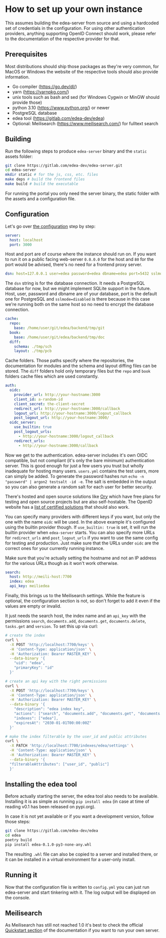 # How to set up your own instance

This assumes building the edea-server from source and using a hardcoded set of credentials in the configuration.
For using other authentication providers, anything supporting OpenID Connect should work, please refer to the documentation of the respective provider for that.

## Prerequisites

Most distributions should ship those packages as they're very common, for MacOS or Windows the website
of the respective tools should also provide information.

- Go compiler (<https://go.dev/dl/>)
- yarn (<https://yarnpkg.com/>)
- unix tools such as bash and sed (for Windows Cygwin or MinGW should provide those)
- python 3.10 (<https://www.python.org/>) or newer
- PostgreSQL database
- edea tool (<https://gitlab.com/edea-dev/edea>)
- Optional: Meilisearch (<https://www.meilisearch.com/>) for fulltext search

## Building

Run the following steps to produce `edea-server` binary and the `static` assets folder:

```sh
git clone https://gitlab.com/edea-dev/edea-server.git
cd edea-server
mkdir static # for the js, css, etc. files
make deps # build the frontend files
make build # build the executable
```

For running the portal you only need the server binary, the static folder with the assets and a configuration file.

## Configuration

Let's go over [the configuration](https://gitlab.com/edea-dev/edea-server/-/blob/main/config.template.yml) step by step:

```yaml
server:
  host: localhost
  port: 3000
```

Host and port are of course where the instance should run on. If you want to run it on a public facing web-server `0.0.0.0` for the host and `80` for the port would be advised, there's no need for a frontend proxy server.

```yaml
dsn: host=127.0.0.1 user=edea password=edea dbname=edea port=5432 sslmode=disable
```

The `dsn` string is for the database connection. It needs a PostgreSQL database for now, but we might implement SQLite support in the future. Host, user, password and dbname are of your database, port is the default one for PostgreSQL and `sslmode=disabled` is there because in this case we're running both on the same host so no need to encrypt the database connection.

```yaml
cache:
  repo:
    base: /home/user/git/edea/backend/tmp/git
  book:
    base: /home/user/git/edea/backend/tmp/doc
  diff:
    schema: ./tmp/sch
    layout: ./tmp/pcb
```

Cache folders. Those paths specify where the repositories, the documentation for modules and the schema and layout diffing files can be stored. The `diff` folders hold only temporary files but the `repo` and `book` folders cache files which are used constantly.

```yaml
auth:
  oidc:
    provider_url: http://your-hostname:3000
    client_id: a-random-id
    client_secret: the-client-secret
    redirect_url: http://your-hostname:3000/callback
    logout_url: http://your-hostname:3000/logout_callback
    post_logout_url: http://your-hostname:3000/
  oidc_server: 
    use_builtin: true
    post_logout_urls:
      - http://your-hostname:3000/logout_callback
    redirect_urls:
      - http://your-hostname:3000/callback
```

Now we get to the authentication. edea-server includes it's own OIDC compatible, but not compliant (it's only the bare minimum) authentication server. This is good enough for just a few users you trust but wholly inadequate for hosting many users. `users.yml` contains the test users, more can simply be added. To generate the password hashes run `echo -n "password" | argon2 testsalt -id -e`. The salt is embedded in the output so you can also generate a random salt for each user for better security.

There's hosted and open source solutions like [Ory](https://www.ory.sh) which have free plans for testing and open source projects but are also self-hostable. The OpenID website has a [list of certified solutions](https://openid.net/developers/certified/) that should also work.

You can specify many providers with different keys if you want, but only the one with the name `oidc` will be used. In the above example it's configured using the builtin provider though.
If `use_builtin: true` is set, it will run the builtin provider when `edea-server` starts. You can also specify more URLs for `redirect_urls` and `post_logout_urls` if you want to use the same config for testing and production.
Just make sure that the URLs under `oidc` are the correct ones for your currently running instance.

Make sure that you're actually setting the hostname and not an IP address for the various URLs though as it won't work otherwise.

```yaml
search:
  host: http://meili-host:7700
  index: edea
  api_key: meiliedea
```

Finally, this brings us to the Meilisearch settings. While the feature is optional, the configuration section is not, so don't forget to add it even if the values are empty or invalid.

It just needs the search host, the index name and an `api_key` with the permissions `search`, `documents.add`, `documents.get`, `documents.delete`, `tasks.get` and `version`.
To set this up via curl:

```sh
# create the index
curl \
  -X POST 'http://localhost:7700/keys' \
  -H 'Content-Type: application/json' \
  -H 'Authorization: Bearer MASTER_KEY' \
  --data-binary '{
    "uid": "edea",
    "primaryKey": "id"
  }'

# create an api key with the right permissions
curl \
  -X POST 'http://localhost:7700/keys' \
  -H 'Content-Type: application/json' \
  -H 'Authorization: Bearer MASTER_KEY' \
  --data-binary '{
    "description": "edea index key",
    "actions": ["search", "documents.add", "documents.get", "documents.delete", "tasks.get", "version"],
    "indexes": ["edea"],
    "expiresAt": "2030-01-01T00:00:00Z"
  }'

# make the index filterable by the user_id and public attributes
curl \
  -X PATCH 'http://localhost:7700/indexes/edea/settings' \
  -H 'Content-Type: application/json' \
  -H 'Authorization: Bearer MASTER_KEY' \
  --data-binary '{
  "filterableAttributes": ["user_id", "public"]
  }'
```

## Installing the edea tool

Before actually starting the server, the edea tool also needs to be available.
Installing it is as simple as running `pip install edea` (in case at time of reading v0.1 has been released on pypi.org).

In case it is not yet available or if you want a development version, follow those steps:

```sh
git clone https://gitlab.com/edea-dev/edea
cd edea
poetry build
pip install edea-0.1.0-py3-none-any.whl
```

The resulting `.whl` file can also be copied to a server and installed there, or it can be installed in a virtual environment for a user-only install.

## Running it

Now that the configuration file is written to `config.yml` you can just run edea-server and start tinkering with it. The log output will be displayed on the console.

## Meilisearch

As Meilisearch has still not reached 1.0 it's best to check the official [Quickstart section](https://docs.meilisearch.com/learn/getting_started/quick_start.html) of the documentation if you want to run your own server.
